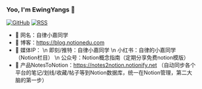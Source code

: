 ### Yoo, I'm EwingYangs 👋

[![GitHub](https://img.shields.io/badge/dynamic/json?logo=github&label=GitHub&labelColor=495867&color=495867&query=%24.data.totalSubs&url=https%3A%2F%2Fapi.spencerwoo.com%2Fsubstats%2F%3Fsource%3Dgithub%26queryKey%3Dhayschan&style=flat-square)](https://github.com/hayschan)
[![RSS](https://img.shields.io/badge/dynamic/json?logo=rss&logoColor=white&label=RSS&labelColor=95B8D1&color=95B8D1&query=%24.data.totalSubs&url=https%3A%2F%2Fapi.spencerwoo.com%2Fsubstats%2F%3Fsource%3Dfeedly%257Cinoreader%257CfeedsPub%26queryKey%3Dhttps://haysc.tech/feed.xml&style=flat-square)](https://haysc.tech/)

- 🥏 网名：自律小嘉同学
- 👏 博客：https://blog.notionedu.com
- 🤙 媒体IP：
     \n 即刻/推特：自律小嘉同学
     \n 小红书：自律的小嘉同学（Notion栏目）
     \n 公众号：Notion概念指南（定期分享免费notion模版）
- 🔑 产品NotesToNotion：https://notes2notion.notionify.net
  （自动同步各个平台的笔记/划线/收藏/帖子等到Notion数据库，统一在Notion管理，第二大脑的第一步）
